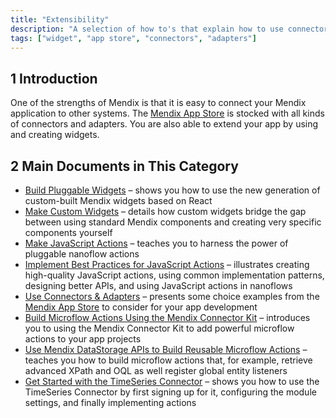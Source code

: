 ```yaml
---
title: "Extensibility"
description: "A selection of how to's that explain how to use connectors and adapters from the App Store."
tags: ["widget", "app store", "connectors", "adapters"]
---
```


## 1 Introduction

One of the strengths of Mendix is that it is easy to connect your Mendix application to other systems. The [Mendix App Store](https://appstore.home.mendix.com/index3.html) is stocked with all kinds of connectors and adapters. You are also able to extend your app by using and creating widgets.

## 2 Main Documents in This Category

* [Build Pluggable Widgets](pluggable-widgets) – shows you how to use the new generation of custom-built Mendix widgets based on React
* [Make Custom Widgets](widget-development) – details how custom widgets bridge the gap between using standard Mendix components and creating very specific components yourself
* [Make JavaScript Actions](build-javascript-actions) – teaches you to harness the power of pluggable nanoflow actions
* [Implement Best Practices for JavaScript Actions](best-practices-javascript-actions) – illustrates creating high-quality JavaScript actions, using common implementation patterns, designing better APIs, and using JavaScript actions in nanoflows
* [Use Connectors & Adapters](use-connectors-and-adapters) – presents some choice examples from the [Mendix App Store](https://appstore.home.mendix.com/index3.html) to consider for your app development
* [Build Microflow Actions Using the Mendix Connector Kit](howto-connector-kit) – introduces you to using the Mendix Connector Kit to add powerful microflow actions to your app projects
* [Use Mendix DataStorage APIs to Build Reusable Microflow Actions](howto-datastorage-api) – teaches you how to build microflow actions that, for example, retrieve advanced XPath and OQL as well register global entity listeners
* [Get Started with the TimeSeries Connector](get-started-with-the-timeseries-connector) – shows you how to use the TimeSeries Connector by first signing up for it, configuring the module settings, and finally implementing actions
